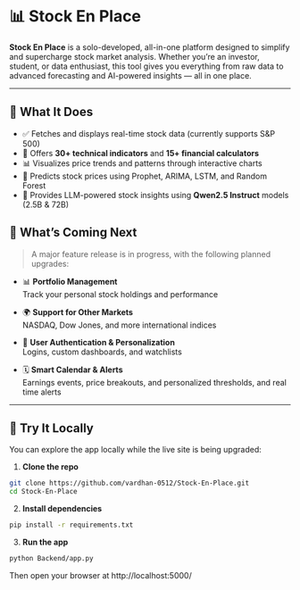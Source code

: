 # 📊 Stock En Place

**Stock En Place** is a solo-developed, all-in-one platform designed to simplify and supercharge stock market analysis. Whether you’re an investor, student, or data enthusiast, this tool gives you everything from raw data to advanced forecasting and AI-powered insights — all in one place.

---

## 🧭 What It Does

- ✅ Fetches and displays real-time stock data (currently supports S&P 500)
- 🧮 Offers **30+ technical indicators** and **15+ financial calculators**
- 📊 Visualizes price trends and patterns through interactive charts
- 🔮 Predicts stock prices using Prophet, ARIMA, LSTM, and Random Forest
- 🧠 Provides LLM-powered stock insights using **Qwen2.5 Instruct** models (2.5B & 72B)


## 🌟 What’s Coming Next

> A major feature release is in progress, with the following planned upgrades:

- 📊 **Portfolio Management**  
  Track your personal stock holdings and performance

- 🌍 **Support for Other Markets**  
  NASDAQ, Dow Jones, and more international indices

- 🔐 **User Authentication & Personalization**  
  Logins, custom dashboards, and watchlists

- 🗓️ **Smart Calendar & Alerts**  
  Earnings events, price breakouts, and personalized thresholds, and real time alerts

---

## 🧪 Try It Locally

You can explore the app locally while the live site is being upgraded:

1. **Clone the repo**
```bash
git clone https://github.com/vardhan-0512/Stock-En-Place.git
cd Stock-En-Place
```

2. **Install dependencies**
```bash
pip install -r requirements.txt
```

3. **Run the app**
```bash
python Backend/app.py
```
Then open your browser at http://localhost:5000/

